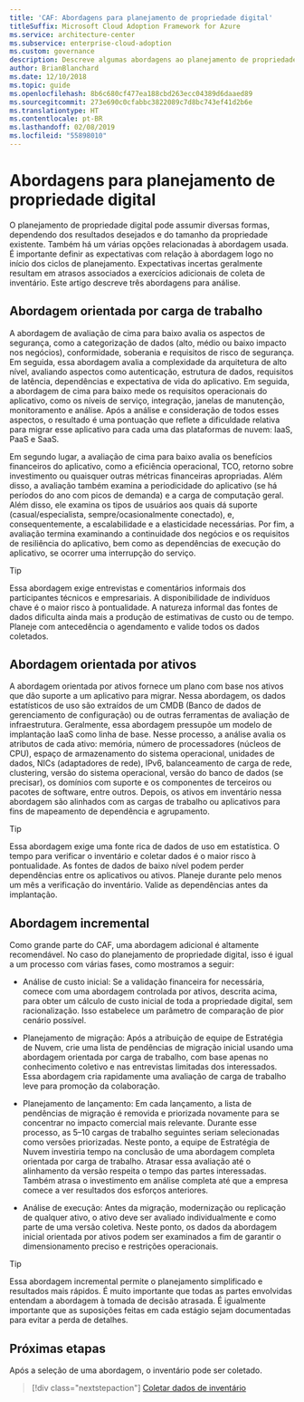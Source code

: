 ```yaml
---
title: 'CAF: Abordagens para planejamento de propriedade digital'
titleSuffix: Microsoft Cloud Adoption Framework for Azure
ms.service: architecture-center
ms.subservice: enterprise-cloud-adoption
ms.custom: governance
description: Descreve algumas abordagens ao planejamento de propriedade digital
author: BrianBlanchard
ms.date: 12/10/2018
ms.topic: guide
ms.openlocfilehash: 8b6c680cf477ea188cbd263ecc04389d6daaed89
ms.sourcegitcommit: 273e690c0cfabbc3822089c7d8bc743ef41d2b6e
ms.translationtype: HT
ms.contentlocale: pt-BR
ms.lasthandoff: 02/08/2019
ms.locfileid: "55898010"
---
```

# <a name="approaches-to-digital-estate-planning"></a>Abordagens para planejamento de propriedade digital

O planejamento de propriedade digital pode assumir diversas formas, dependendo dos resultados desejados e do tamanho da propriedade existente. Também há um várias opções relacionadas à abordagem usada. É importante definir as expectativas com relação à abordagem logo no início dos ciclos de planejamento. Expectativas incertas geralmente resultam em atrasos associados a exercícios adicionais de coleta de inventário. Este artigo descreve três abordagens para análise.

## <a name="workload-driven-approach"></a>Abordagem orientada por carga de trabalho

A abordagem de avaliação de cima para baixo avalia os aspectos de segurança, como a categorização de dados (alto, médio ou baixo impacto nos negócios), conformidade, soberania e requisitos de risco de segurança. Em seguida, essa abordagem avalia a complexidade da arquitetura de alto nível, avaliando aspectos como autenticação, estrutura de dados, requisitos de latência, dependências e expectativa de vida do aplicativo. Em seguida, a abordagem de cima para baixo mede os requisitos operacionais do aplicativo, como os níveis de serviço, integração, janelas de manutenção, monitoramento e análise. Após a análise e consideração de todos esses aspectos, o resultado é uma pontuação que reflete a dificuldade relativa para migrar esse aplicativo para cada uma das plataformas de nuvem: IaaS, PaaS e SaaS.

Em segundo lugar, a avaliação de cima para baixo avalia os benefícios financeiros do aplicativo, como a eficiência operacional, TCO, retorno sobre investimento ou quaisquer outras métricas financeiras apropriadas. Além disso, a avaliação também examina a periodicidade do aplicativo (se há períodos do ano com picos de demanda) e a carga de computação geral. Além disso, ele examina os tipos de usuários aos quais dá suporte (casual/especialista, sempre/ocasionalmente conectado), e, consequentemente, a escalabilidade e a elasticidade necessárias. Por fim, a avaliação termina examinando a continuidade dos negócios e os requisitos de resiliência do aplicativo, bem como as dependências de execução do aplicativo, se ocorrer uma interrupção do serviço.

> [!TIP]
> Essa abordagem exige entrevistas e comentários informais dos participantes técnicos e empresariais. A disponibilidade de indivíduos chave é o maior risco à pontualidade. A natureza informal das fontes de dados dificulta ainda mais a produção de estimativas de custo ou de tempo. Planeje com antecedência o agendamento e valide todos os dados coletados.

## <a name="asset-driven-approach"></a>Abordagem orientada por ativos

A abordagem orientada por ativos fornece um plano com base nos ativos que dão suporte a um aplicativo para migrar. Nessa abordagem, os dados estatísticos de uso são extraídos de um CMDB (Banco de dados de gerenciamento de configuração) ou de outras ferramentas de avaliação de infraestrutura. Geralmente, essa abordagem pressupõe um modelo de implantação IaaS como linha de base. Nesse processo, a análise avalia os atributos de cada ativo: memória, número de processadores (núcleos de CPU), espaço de armazenamento do sistema operacional, unidades de dados, NICs (adaptadores de rede), IPv6, balanceamento de carga de rede, clustering, versão do sistema operacional, versão do banco de dados (se precisar), os domínios com suporte e os componentes de terceiros ou pacotes de software, entre outros. Depois, os ativos em inventário nessa abordagem são alinhados com as cargas de trabalho ou aplicativos para fins de mapeamento de dependência e agrupamento.

> [!TIP]
> Essa abordagem exige uma fonte rica de dados de uso em estatística. O tempo para verificar o inventário e coletar dados é o maior risco à pontualidade. As fontes de dados de baixo nível podem perder dependências entre os aplicativos ou ativos. Planeje durante pelo menos um mês a verificação do inventário. Valide as dependências antes da implantação.

## <a name="incremental-approach"></a>Abordagem incremental

Como grande parte do CAF, uma abordagem adicional é altamente recomendável. No caso do planejamento de propriedade digital, isso é igual a um processo com várias fases, como mostramos a seguir:

- Análise de custo inicial: Se a validação financeira for necessária, comece com uma abordagem controlada por ativos, descrita acima, para obter um cálculo de custo inicial de toda a propriedade digital, sem racionalização. Isso estabelece um parâmetro de comparação de pior cenário possível.

- Planejamento de migração: Após a atribuição de equipe de Estratégia de Nuvem, crie uma lista de pendências de migração inicial usando uma abordagem orientada por carga de trabalho, com base apenas no conhecimento coletivo e nas entrevistas limitadas dos interessados. Essa abordagem cria rapidamente uma avaliação de carga de trabalho leve para promoção da colaboração.

- Planejamento de lançamento: Em cada lançamento, a lista de pendências de migração é removida e priorizada novamente para se concentrar no impacto comercial mais relevante. Durante esse processo, as 5&ndash;10 cargas de trabalho seguintes seriam selecionadas como versões priorizadas. Neste ponto, a equipe de Estratégia de Nuvem investiria tempo na conclusão de uma abordagem completa orientada por carga de trabalho. Atrasar essa avaliação até o alinhamento da versão respeita o tempo das partes interessadas. Também atrasa o investimento em análise completa até que a empresa comece a ver resultados dos esforços anteriores.

- Análise de execução: Antes da migração, modernização ou replicação de qualquer ativo, o ativo deve ser avaliado individualmente e como parte de uma versão coletiva. Neste ponto, os dados da abordagem inicial orientada por ativos podem ser examinados a fim de garantir o dimensionamento preciso e restrições operacionais.

> [!TIP]
> Essa abordagem incremental permite o planejamento simplificado e resultados mais rápidos. É muito importante que todas as partes envolvidas entendam a abordagem à tomada de decisão atrasada. É igualmente importante que as suposições feitas em cada estágio sejam documentadas para evitar a perda de detalhes.

## <a name="next-steps"></a>Próximas etapas

Após a seleção de uma abordagem, o inventário pode ser coletado.

> [!div class="nextstepaction"]
> [Coletar dados de inventário](inventory.md)
